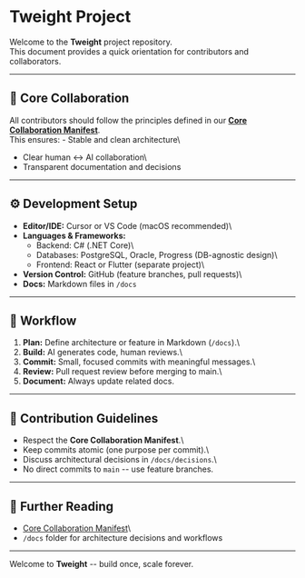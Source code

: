 # Tweight Project

Welcome to the **Tweight** project repository.\
This document provides a quick orientation for contributors and
collaborators.

------------------------------------------------------------------------

## 📌 Core Collaboration

All contributors should follow the principles defined in our **[Core
Collaboration Manifest](CORE_COLLABORATION.md)**.\
This ensures: - Stable and clean architecture\
- Clear human ↔ AI collaboration\
- Transparent documentation and decisions

------------------------------------------------------------------------

## ⚙️ Development Setup

-   **Editor/IDE:** Cursor or VS Code (macOS recommended)\
-   **Languages & Frameworks:**
    -   Backend: C# (.NET Core)\
    -   Databases: PostgreSQL, Oracle, Progress (DB-agnostic design)\
    -   Frontend: React or Flutter (separate project)\
-   **Version Control:** GitHub (feature branches, pull requests)\
-   **Docs:** Markdown files in `/docs`

------------------------------------------------------------------------

## 🚀 Workflow

1.  **Plan:** Define architecture or feature in Markdown (`/docs`).\
2.  **Build:** AI generates code, human reviews.\
3.  **Commit:** Small, focused commits with meaningful messages.\
4.  **Review:** Pull request review before merging to main.\
5.  **Document:** Always update related docs.

------------------------------------------------------------------------

## 🤝 Contribution Guidelines

-   Respect the **Core Collaboration Manifest**.\
-   Keep commits atomic (one purpose per commit).\
-   Discuss architectural decisions in `/docs/decisions`.\
-   No direct commits to `main` -- use feature branches.

------------------------------------------------------------------------

## 📖 Further Reading

-   [Core Collaboration Manifest](CORE_COLLABORATION.md)\
-   `/docs` folder for architecture decisions and workflows

------------------------------------------------------------------------

Welcome to **Tweight** -- build once, scale forever.
